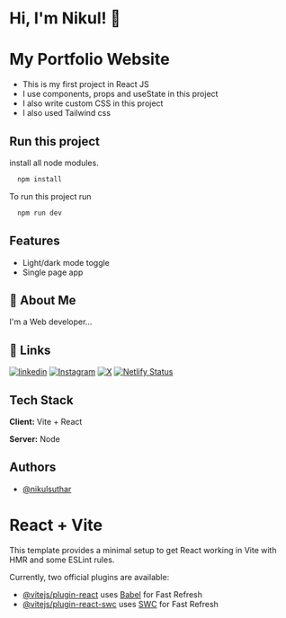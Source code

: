 # Hi, I'm Nikul! 👋
# My Portfolio Website
- This is my first project in React JS
- I use components, props and useState in this project
- I also write custom CSS in this project
- I also used Tailwind css

## Run this project

install all node modules.

```bash
  npm install
```
To run this project run 

```bash
  npm run dev
```


## Features

- Light/dark mode toggle
- Single page app

## 🚀 About Me
I'm a Web developer...

## 🔗 Links
[![linkedin](https://img.shields.io/badge/linkedin-0A66C2?style=for-the-badge&logo=linkedin&logoColor=white)](https://www.linkedin.com/in/nikulsuthar/)
[![Instagram](https://img.shields.io/badge/Instagram-E4405F?style=for-the-badge&logo=instagram&logoColor=white)](https://www.instagram.com/nikcodeorg)
[![X](https://img.shields.io/badge/twitter-1DA1F2?style=for-the-badge&logo=twitter&logoColor=white)](https://x.com/NikulSuthar27)
[![Netlify Status](https://api.netlify.com/api/v1/badges/3ce0d6f8-1b4f-43c4-85fa-3e35d4d2b558/deploy-status)](https://app.netlify.com/sites/nikulsuthar/deploys)

## Tech Stack

**Client:** Vite + React

**Server:** Node

## Authors

- [@nikulsuthar](https://github.com/Nikulsuthar2)

# React + Vite

This template provides a minimal setup to get React working in Vite with HMR and some ESLint rules.

Currently, two official plugins are available:

- [@vitejs/plugin-react](https://github.com/vitejs/vite-plugin-react/blob/main/packages/plugin-react/README.md) uses [Babel](https://babeljs.io/) for Fast Refresh
- [@vitejs/plugin-react-swc](https://github.com/vitejs/vite-plugin-react-swc) uses [SWC](https://swc.rs/) for Fast Refresh
